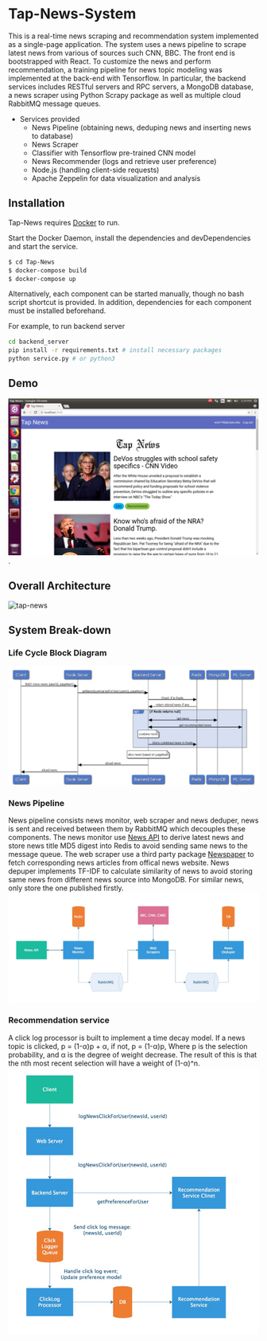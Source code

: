 # Tap-News-System
This is a real-time news scraping and recommendation system implemented as a single-page application. The system uses a news pipeline to scrape latest news from various of sources such CNN, BBC. The front end is bootstrapped with React. To customize the news and perform recommendation, a training pipeline for news topic modeling was implemented at the back-end with Tensorflow. In particular, the backend services includes RESTful servers and RPC servers, a MongoDB database, a news scraper using Python Scrapy package as well as multiple cloud RabbitMQ message queues.

* Services provided
    - News Pipeline (obtaining news, deduping news and inserting news to database)
    - News Scraper  
    - Classifier with Tensorflow pre-trained CNN model 
    - News Recommender (logs and retrieve user preference)
    - Node.js (handling client-side requests)
    - Apache Zeppelin for data visualization and analysis   

## Installation

Tap-News requires [Docker](www.docker.com) to run.

Start the Docker Daemon, install the dependencies and devDependencies and start the service.

```sh
$ cd Tap-News
$ docker-compose build
$ docker-compose up
```

Alternatively, each component can be started manually, though no bash script shortcut is provided. In addition, dependencies for each component must be installed beforehand.

For example, to run backend server

```sh
cd backend_server
pip install -r requirements.txt # install necessary packages
python service.py # or python3
```

## Demo
![image](pictures/screenshot.PNG). 

## Overall Architecture
![tap-news](https://user-images.githubusercontent.com/13974845/44027389-f0385b1a-9f28-11e8-8b2a-6def3ad1e189.png)

## System Break-down
### Life Cycle Block Diagram
![image](pictures/lifecycle.PNG)  

### News Pipeline  
News pipeline consists news monitor, web scraper and news deduper, news is sent and received between them by RabbitMQ which decouples these components. The news monitor use [News API](https://newsapi.org) to derive latest news and store news title MD5 digest into Redis to avoid sending same news to the message queue. The web scraper use a third party package [Newspaper](https://newspaper.readthedocs.io/en/latest/) to fetch corresponding news articles from offical news website. News depuper implements TF-IDF to calculate similarity of news to avoid storing same news from different news source into MongoDB. For similar news, only store the one published firstly.  
![image](pictures/newspipeline.jpeg)  

### Recommendation service 
A click log processor is built to implement a time decay model. If a news topic is clicked, p = (1-α)p + α, if not, p = (1-α)p, Where p is the selection probability, and α is the degree of weight decrease. The result of this is that the nth most recent selection will have a weight of (1-α)^n.    
![image](pictures/recommendation.jpeg)










